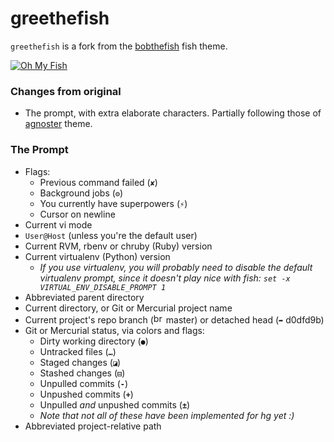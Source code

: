 # greethefish

`greethefish` is a fork from the [bobthefish](https://github.com/oh-my-fish/theme-bobthefish) fish theme.

[![Oh My Fish](https://img.shields.io/badge/Framework-Oh_My_Fish-blue.svg?style=flat)](https://github.com/oh-my-fish/oh-my-fish)


### Changes from original

 * The prompt, with extra elaborate characters. Partially following those of [agnoster](https://github.com/agnoster/agnoster-zsh-theme) theme.
 
### The Prompt

 * Flags:
     * Previous command failed (**`✘`**)
     * Background jobs (**`⚙`**)
     * You currently have superpowers (**`⚡`**)
     * Cursor on newline
 * Current vi mode
 * `User@Host` (unless you're the default user)
 * Current RVM, rbenv or chruby (Ruby) version
 * Current virtualenv (Python) version
     * _If you use virtualenv, you will probably need to disable the default virtualenv prompt, since it doesn't play nice with fish: `set -x VIRTUAL_ENV_DISABLE_PROMPT 1`_
 * Abbreviated parent directory
 * Current directory, or Git or Mercurial project name
 * Current project's repo branch (<img width="16" alt="branch-glyph" src="https://cloud.githubusercontent.com/assets/53660/8768360/53ee9b58-2e32-11e5-9977-cee0063936fa.png"> master) or detached head (`➦` d0dfd9b)
 * Git or Mercurial status, via colors and flags:
     * Dirty working directory (**`●`**)
     * Untracked files (**`…`**)
     * Staged changes (**`◪`**)
     * Stashed changes (**`⊟`**)
     * Unpulled commits (**`-`**)
     * Unpushed commits (**`+`**)
     * Unpulled _and_ unpushed commits (**`±`**)
     * _Note that not all of these have been implemented for hg yet :)_
 * Abbreviated project-relative path
